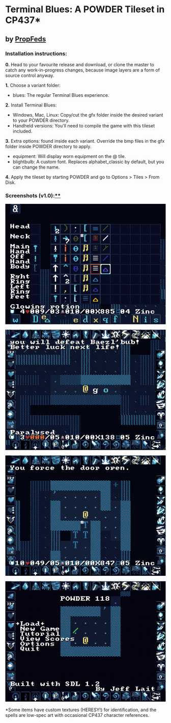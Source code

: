 # Terminal Blues: A POWDER Tileset in CP437*

## by [PropFeds](https://deviantart.com/propfeds)

### Installation instructions:
**0.** Head to your favourite release and download, or clone the master to catch any work-in-progress changes, because image layers are a form of source control anyway.

**1.** Choose a variant folder:
- blues: The regular Terminal Blues experience.

**2.** Install Terminal Blues:
- Windows, Mac, Linux: Copy/cut the gfx folder inside the desired variant to your POWDER directory.
- Handheld versions: You'll need to compile the game with this tileset included.

**3.** Extra options: found inside each variant. Override the bmp files in the gfx folder inside POWDER directory to apply.
- equipment: Will display worn equipment on the @ tile.
- blightbulb: A custom font. Replaces alphabet_classic by default, but you can change the name.

**4.** Apply the tileset by starting POWDER and go to Options > Tiles > From Disk.

### Screenshots (v1.0):[**](extras/images/screenshots/note.txt)
![Screenshot 1](extras/images/screenshots/screenshot1.png)

![Screenshot 2](extras/images/screenshots/screenshot2.png)

![Screenshot 3](extras/images/screenshots/screenshot3.png)

![Screenshot 4](extras/images/screenshots/screenshot4.png)

*Some items have custom textures (HERESY!) for identification, and the spells are low-spec art with occasional CP437 character references.
